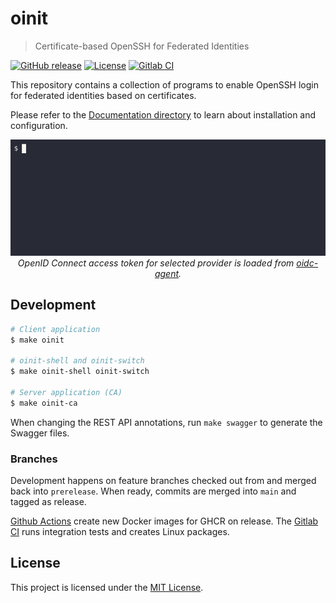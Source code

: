 # oinit
> Certificate-based OpenSSH for Federated Identities

[![GitHub release](https://img.shields.io/github/release/lbrocke/oinit?include_prereleases=&sort=semver&color=blue)](https://github.com/lbrocke/oinit/releases/)
[![License](https://img.shields.io/badge/license-MIT-blue)](https://github.com/lbrocke/oinit/blob/main/LICENSE)
[![Gitlab CI](https://git.scc.kit.edu/m-team/oidc/ssh/oinit/badges/main/pipeline.svg)](https://git.scc.kit.edu/m-team/oidc/ssh/oinit/-/pipelines)

This repository contains a collection of programs to enable OpenSSH login for federated identities based on certificates.

Please refer to the [Documentation directory](Documentation/README.md) to learn about installation and configuration.

<p align="center">
  <img src=".github/oinit.gif" /><br>
  <i>OpenID Connect access token for selected provider is loaded from <a href="https://github.com/indigo-dc/oidc-agent">oidc-agent</a>.</i>
</p>

## Development

```sh
# Client application
$ make oinit

# oinit-shell and oinit-switch
$ make oinit-shell oinit-switch

# Server application (CA)
$ make oinit-ca
```

When changing the REST API annotations, run `make swagger` to generate the Swagger files.

### Branches

Development happens on feature branches checked out from and merged back into `prerelease`.
When ready, commits are merged into `main` and tagged as release.

[Github Actions](https://github.com/lbrocke/oinit/actions) create new Docker images for GHCR on release. The [Gitlab CI](https://git.scc.kit.edu/m-team/oinit/-/pipelines) runs integration tests and creates Linux packages.

## License

This project is licensed under the [MIT License](LICENSE).
